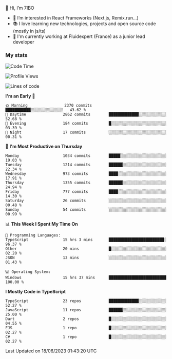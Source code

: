 👋 Hi, I’m 7IBO

- 👀 I’m interested in React Frameworks (Next.js, Remix.run...)
- 📚 I love learning new technologies, projects and open source code (mostly in js/ts)
- 💼 I'm currently working at Fluidexpert (France) as a junior lead developer

### My stats
<!--START_SECTION:waka-->
![Code Time](http://img.shields.io/badge/Code%20Time-33%20hrs%204%20mins-blue)

![Profile Views](http://img.shields.io/badge/Profile%20Views-0-blue)

![Lines of code](https://img.shields.io/badge/From%20Hello%20World%20I%27ve%20Written-7.1%20million%20lines%20of%20code-blue)

**I'm an Early 🐤** 

```text
🌞 Morning                2370 commits        ███████████░░░░░░░░░░░░░░   43.62 % 
🌆 Daytime                2862 commits        █████████████░░░░░░░░░░░░   52.68 % 
🌃 Evening                184 commits         █░░░░░░░░░░░░░░░░░░░░░░░░   03.39 % 
🌙 Night                  17 commits          ░░░░░░░░░░░░░░░░░░░░░░░░░   00.31 % 
```
📅 **I'm Most Productive on Thursday** 

```text
Monday                   1034 commits        █████░░░░░░░░░░░░░░░░░░░░   19.03 % 
Tuesday                  1214 commits        ██████░░░░░░░░░░░░░░░░░░░   22.34 % 
Wednesday                973 commits         ████░░░░░░░░░░░░░░░░░░░░░   17.91 % 
Thursday                 1355 commits        ██████░░░░░░░░░░░░░░░░░░░   24.94 % 
Friday                   777 commits         ████░░░░░░░░░░░░░░░░░░░░░   14.30 % 
Saturday                 26 commits          ░░░░░░░░░░░░░░░░░░░░░░░░░   00.48 % 
Sunday                   54 commits          ░░░░░░░░░░░░░░░░░░░░░░░░░   00.99 % 
```


📊 **This Week I Spent My Time On** 

```text
💬 Programming Languages: 
TypeScript               15 hrs 3 mins       ████████████████████████░   96.37 % 
Other                    20 mins             █░░░░░░░░░░░░░░░░░░░░░░░░   02.20 % 
JSON                     13 mins             ░░░░░░░░░░░░░░░░░░░░░░░░░   01.43 % 

💻 Operating System: 
Windows                  15 hrs 37 mins      █████████████████████████   100.00 % 
```

**I Mostly Code in TypeScript** 

```text
TypeScript               23 repos            █████████████░░░░░░░░░░░░   52.27 % 
JavaScript               11 repos            ██████░░░░░░░░░░░░░░░░░░░   25.00 % 
Dart                     2 repos             █░░░░░░░░░░░░░░░░░░░░░░░░   04.55 % 
EJS                      1 repo              █░░░░░░░░░░░░░░░░░░░░░░░░   02.27 % 
C#                       1 repo              █░░░░░░░░░░░░░░░░░░░░░░░░   02.27 % 
```




 Last Updated on 18/06/2023 01:43:20 UTC
<!--END_SECTION:waka-->
